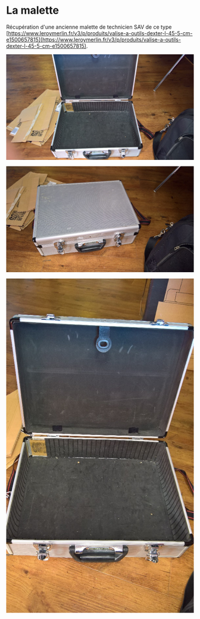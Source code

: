 # La malette

Récupération d'une ancienne malette de technicien SAV de ce type [https://www.leroymerlin.fr/v3/p/produits/valise-a-outils-dexter-l-45-5-cm-e1500657815](https://www.leroymerlin.fr/v3/p/produits/valise-a-outils-dexter-l-45-5-cm-e1500657815).


![Malette 1](malette-1.jpg)

![Malette 2](malette-2.jpg)

![Malette 3](malette-3.jpg)

